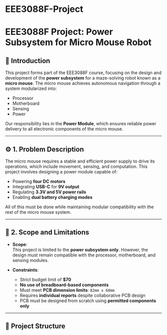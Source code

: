 # EEE3088F-Project
# EEE3088F Project: Power Subsystem for Micro Mouse Robot

## 📌 Introduction

This project forms part of the EEE3088F course, focusing on the design and development of the **power subsystem** for a maze-solving robot known as a **micro mouse**. The micro mouse achieves autonomous navigation through a system modularized into:

- Processor
- Motherboard
- Sensing
- Power

Our responsibility lies in the **Power Module**, which ensures reliable power delivery to all electronic components of the micro mouse.

---

## ⚙️ 1. Problem Description

The micro mouse requires a stable and efficient power supply to drive its operations, which include movement, sensing, and computation. This project involves designing a power module capable of:

- Powering **four DC motors**
- Integrating **USB-C** for **9V output**
- Regulating **3.3V and 5V power rails**
- Enabling **dual battery charging modes**

All of this must be done while maintaining modular compatibility with the rest of the micro mouse system.

---

## 📐 2. Scope and Limitations

- **Scope**:  
  This project is limited to the **power subsystem only**. However, the design must remain compatible with the processor, motherboard, and sensing modules.

- **Constraints**:
  - Strict budget limit of **$70**
  - **No use of breadboard-based components**
  - Must meet **PCB dimension limits**: `82mm x 60mm`
  - Requires **individual reports** despite collaborative PCB design
  - PCB must be designed from scratch using **permitted components only**

---

## 📁 Project Structure

